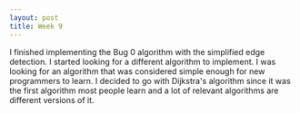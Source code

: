 ```yaml
---
layout: post
title: Week 9
---
```


I finished implementing the Bug 0 algorithm with the simplified edge detection. I started looking for a different algorithm to implement. I was looking for an algorithm that was considered simple enough for new programmers to learn. I decided to go with Dijkstra's algorithm since it was the first algorithm most people learn and a lot of relevant algorithms are different versions of it.
